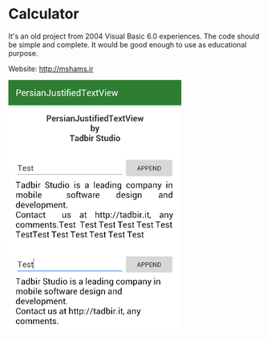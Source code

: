 # Calculator
It's an old project from 2004 Visual Basic 6.0 experiences.
The code should be simple and complete. It would be good enough to use as educational purpose.

Website: http://mshams.ir


![Screenshot](https://github.com/mshams/PersianJustifiedTextView/raw/master/app/src/main/assets/snapshot.png)
